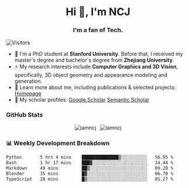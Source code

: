 <h1 align="center">Hi 👋, I'm NCJ</h1>
<h3 align="center">I'm a fan of Tech.</h3>

![Visitors](https://visitor-badge.laobi.icu/badge?page_id=iamNCJ)

- 🌱 I'm a PhD student at **Stanford University**. Before that, I received my master's degree and bachelor's degree from **Zhejiang University**.
- ⚡ My research interests include **Computer Graphics and 3D Vision**, specifically, 3D object geometry and appearance modeling and generation.
- 🚀 Learn more about me, including publications & selected projects: [Homepage](https://www.chong-zeng.com)
- 📖 My scholar profiles: [Google Scholar](https://scholar.google.com/citations?user=4dID7zIAAAAJ) [Semantic Scholar](https://www.semanticscholar.org/author/Chong-Zeng/2223946708)

</p>

<h3 align="left">GitHub Stats</h3>

<div style="display: flex; gap: 10px; justify-content: center; align-items: center;">
  <img src="https://github-readme-stats.vercel.app/api?username=iamncj&show_icons=true&locale=en" alt="iamncj" />
  <img src="https://github-readme-streak-stats-omega-eight.vercel.app/?user=iamncj&card_width=467" alt="iamncj" />
</div>

<h3 align="left">📊 Weekly Development Breakdown</h3>

<!--START_SECTION:waka-->

```txt
Python       5 hrs 4 mins    ██████████████▒░░░░░░░░░░   56.95 %
Bash         1 hr 17 mins    ███▓░░░░░░░░░░░░░░░░░░░░░   14.44 %
Markdown     49 mins         ██▒░░░░░░░░░░░░░░░░░░░░░░   09.20 %
Blender      35 mins         █▓░░░░░░░░░░░░░░░░░░░░░░░   06.70 %
TypeScript   28 mins         █▒░░░░░░░░░░░░░░░░░░░░░░░   05.27 %
```

<!--END_SECTION:waka-->
